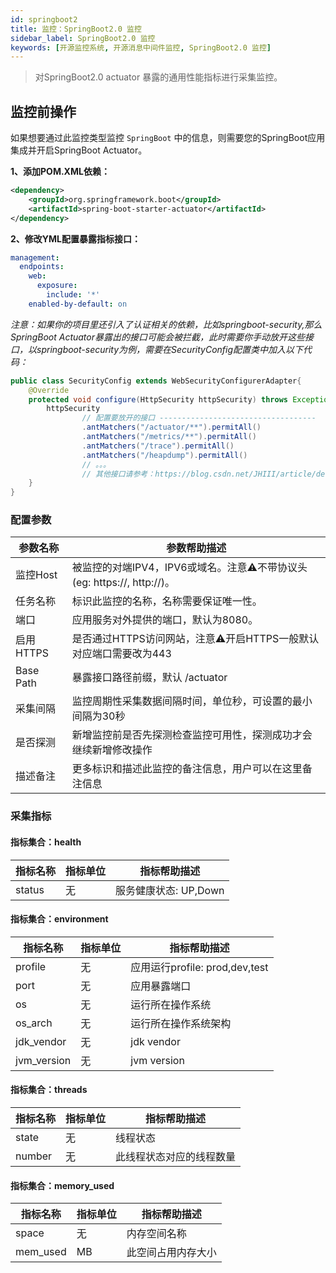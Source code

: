 ```yaml
---
id: springboot2
title: 监控：SpringBoot2.0 监控      
sidebar_label: SpringBoot2.0 监控
keywords: [开源监控系统, 开源消息中间件监控, SpringBoot2.0 监控]
---
```


> 对SpringBoot2.0 actuator 暴露的通用性能指标进行采集监控。

## 监控前操作

如果想要通过此监控类型监控 `SpringBoot` 中的信息，则需要您的SpringBoot应用集成并开启SpringBoot Actuator。

**1、添加POM.XML依赖：**

```xml
<dependency>
    <groupId>org.springframework.boot</groupId>
    <artifactId>spring-boot-starter-actuator</artifactId>
</dependency>
```

**2、修改YML配置暴露指标接口：**

```yaml
management:
  endpoints:
    web:
      exposure:
        include: '*'
    enabled-by-default: on
```

*注意：如果你的项目里还引入了认证相关的依赖，比如springboot-security,那么SpringBoot Actuator暴露出的接口可能会被拦截，此时需要你手动放开这些接口，以springboot-security为例，需要在SecurityConfig配置类中加入以下代码：*

```java
public class SecurityConfig extends WebSecurityConfigurerAdapter{
    @Override
    protected void configure(HttpSecurity httpSecurity) throws Exception{
        httpSecurity
                // 配置要放开的接口 -----------------------------------
                .antMatchers("/actuator/**").permitAll()
                .antMatchers("/metrics/**").permitAll()
                .antMatchers("/trace").permitAll()
                .antMatchers("/heapdump").permitAll()
                // 。。。
                // 其他接口请参考：https://blog.csdn.net/JHIII/article/details/126601858 -----------------------------------
    }
}
```

### 配置参数

|   参数名称    |                        参数帮助描述                        |
|-----------|------------------------------------------------------|
| 监控Host    | 被监控的对端IPV4，IPV6或域名。注意⚠️不带协议头(eg: https://, http://)。 |
| 任务名称      | 标识此监控的名称，名称需要保证唯一性。                                  |
| 端口        | 应用服务对外提供的端口，默认为8080。                                 |
| 启用HTTPS   | 是否通过HTTPS访问网站，注意⚠️开启HTTPS一般默认对应端口需要改为443             |
| Base Path | 暴露接口路径前缀，默认 /actuator                                |
| 采集间隔      | 监控周期性采集数据间隔时间，单位秒，可设置的最小间隔为30秒                       |
| 是否探测      | 新增监控前是否先探测检查监控可用性，探测成功才会继续新增修改操作                     |
| 描述备注      | 更多标识和描述此监控的备注信息，用户可以在这里备注信息                          |

### 采集指标

#### 指标集合：health

|  指标名称  | 指标单位 |     指标帮助描述      |
|--------|------|-----------------|
| status | 无    | 服务健康状态: UP,Down |

#### 指标集合：environment

|    指标名称     | 指标单位 |           指标帮助描述           |
|-------------|------|----------------------------|
| profile     | 无    | 应用运行profile: prod,dev,test |
| port        | 无    | 应用暴露端口                     |
| os          | 无    | 运行所在操作系统                   |
| os_arch     | 无    | 运行所在操作系统架构                 |
| jdk_vendor  | 无    | jdk vendor                 |
| jvm_version | 无    | jvm version                |

#### 指标集合：threads

|  指标名称  | 指标单位 |    指标帮助描述    |
|--------|------|--------------|
| state  | 无    | 线程状态         |
| number | 无    | 此线程状态对应的线程数量 |

#### 指标集合：memory_used

|   指标名称   | 指标单位 |  指标帮助描述   |
|----------|------|-----------|
| space    | 无    | 内存空间名称    |
| mem_used | MB   | 此空间占用内存大小 |
